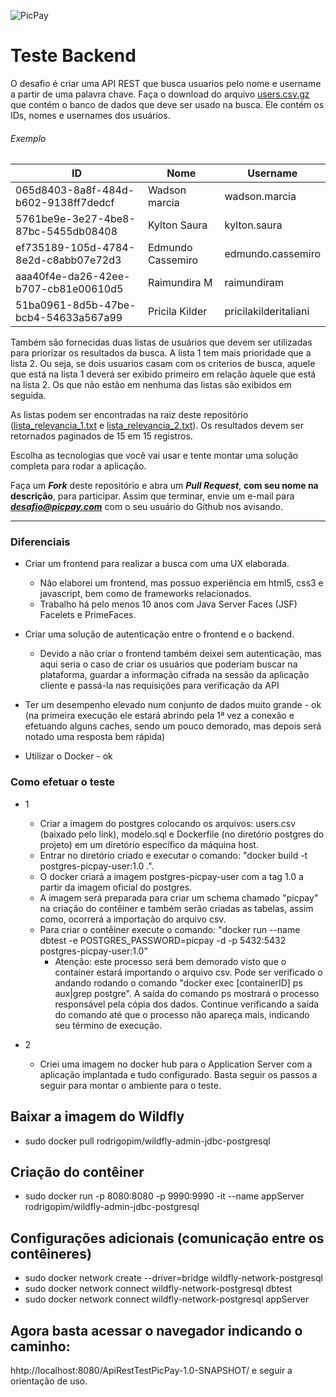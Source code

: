 ![PicPay](https://user-images.githubusercontent.com/1765696/26998603-711fcf30-4d5c-11e7-9281-0d9eb20337ad.png)

# Teste Backend

O desafio é criar uma API REST que busca usuarios pelo nome e username a partir de uma palavra chave. Faça o download do arquivo [users.csv.gz](https://s3.amazonaws.com/careers-picpay/users.csv.gz) que contém o banco de dados que deve ser usado na busca. Ele contém os IDs, nomes e usernames dos usuários.

###### Exemplo
| ID                                   | Nome              | Username             |
|--------------------------------------|-------------------|----------------------|
| 065d8403-8a8f-484d-b602-9138ff7dedcf | Wadson marcia     | wadson.marcia        |
| 5761be9e-3e27-4be8-87bc-5455db08408  | Kylton Saura      | kylton.saura         |
| ef735189-105d-4784-8e2d-c8abb07e72d3 | Edmundo Cassemiro | edmundo.cassemiro    |
| aaa40f4e-da26-42ee-b707-cb81e00610d5 | Raimundira M      | raimundiram          |
| 51ba0961-8d5b-47be-bcb4-54633a567a99 | Pricila Kilder    | pricilakilderitaliani|



Também são fornecidas duas listas de usuários que devem ser utilizadas para priorizar os resultados da busca. A lista 1 tem mais prioridade que a lista 2. Ou seja, se dois usuarios casam com os criterios de busca, aquele que está na lista 1 deverá ser exibido primeiro em relação àquele que está na lista 2. Os que não estão em nenhuma das listas são exibidos em seguida.

As listas podem ser encontradas na raiz deste repositório ([lista_relevancia_1.txt](lista_relevancia_1.txt) e [lista_relevancia_2.txt](lista_relevancia_2.txt)).
Os resultados devem ser retornados paginados de 15 em 15 registros.

Escolha as tecnologias que você vai usar e tente montar uma solução completa para rodar a aplicação.

Faça um ***Fork*** deste repositório e abra um ***Pull Request***, **com seu nome na descrição**, para participar. Assim que terminar, envie um e-mail para ***desafio@picpay.com*** com o seu usuário do Github nos avisando.

-----

### Diferenciais

- Criar um frontend para realizar a busca com uma UX elaborada.
   - Não elaborei um frontend, mas possuo experiẽncia em html5, css3 e javascript, bem como de frameworks relacionados.
   - Trabalho há pelo menos 10 anos com Java Server Faces (JSF) Facelets e PrimeFaces.

- Criar uma solução de autenticação entre o frontend e o backend.
   - Devido a não criar o frontend também deixei sem autenticação, mas aqui seria o caso de criar os usuários que poderiam buscar na plataforma, guardar a informação cifrada na sessão da aplicação cliente e passá-la nas requisições para verificação da API

- Ter um desempenho elevado num conjunto de dados muito grande - ok (na primeira execução ele estará abrindo pela 1ª vez a conexão e efetuando alguns caches, sendo um pouco demorado, mas depois será notado uma resposta bem rápida)
- Utilizar o Docker - ok

### Como efetuar o teste

- 1
    - Criar a imagem do postgres colocando os arquivos: users.csv (baixado pelo link), modelo.sql e Dockerfile (no diretório postgres do projeto) em um diretório específico da máquina host.
    - Entrar no diretório criado e executar o comando: "docker build -t postgres-picpay-user:1.0 .".
    - O docker criará a imagem postgres-picpay-user com a tag 1.0 a partir da imagem oficial do postgres.
    - A imagem será preparada para criar um schema chamado "picpay" na criação do contêiner e também serão criadas as tabelas, assim como, ocorrerá a importação do arquivo csv.
    - Para criar o contêiner execute o comando: "docker run --name dbtest -e POSTGRES_PASSWORD=picpay -d -p 5432:5432 postgres-picpay-user:1.0"
        - Atenção: este processo será bem demorado visto que o container estará importando o arquivo csv. Pode ser verificado o andando rodando o comando "docker exec [containerID] ps aux|grep postgre". A saída do comando ps mostrará o processo responsável pela cópia dos dados. Continue verificando a saída do comando até que o processo não apareça mais, indicando seu término de execução. 

- 2 
    - Criei uma imagem no docker hub para o Application Server com a aplicação implantada e tudo configurado. Basta seguir os passos a seguir para montar o ambiente para o teste.

## Baixar a imagem do Wildfly

- sudo docker pull rodrigopim/wildfly-admin-jdbc-postgresql

## Criação do contêiner

- sudo docker run -p 8080:8080 -p 9990:9990 -it --name appServer rodrigopim/wildfly-admin-jdbc-postgresql

## Configurações adicionais (comunicação entre os contêineres)

- sudo docker network create --driver=bridge wildfly-network-postgresql
- sudo docker network connect wildfly-network-postgresql dbtest
- sudo docker network connect wildfly-network-postgresql appServer

## Agora basta acessar o navegador indicando o caminho:

hhtp://localhost:8080/ApiRestTestPicPay-1.0-SNAPSHOT/ e seguir a orientação de uso.